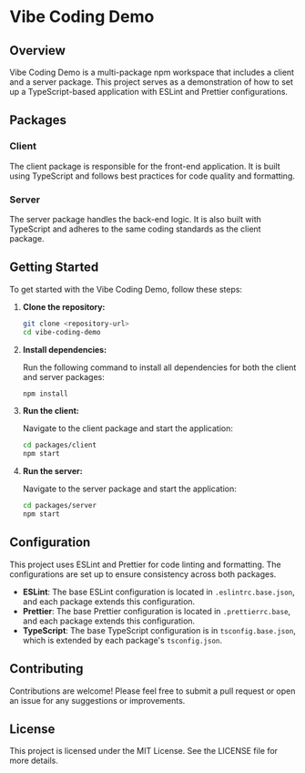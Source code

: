 # Vibe Coding Demo

## Overview

Vibe Coding Demo is a multi-package npm workspace that includes a client and a server package. This project serves as a demonstration of how to set up a TypeScript-based application with ESLint and Prettier configurations.

## Packages

### Client

The client package is responsible for the front-end application. It is built using TypeScript and follows best practices for code quality and formatting.

### Server

The server package handles the back-end logic. It is also built with TypeScript and adheres to the same coding standards as the client package.

## Getting Started

To get started with the Vibe Coding Demo, follow these steps:

1. **Clone the repository:**

   ```bash
   git clone <repository-url>
   cd vibe-coding-demo
   ```

2. **Install dependencies:**

   Run the following command to install all dependencies for both the client and server packages:

   ```bash
   npm install
   ```

3. **Run the client:**

   Navigate to the client package and start the application:

   ```bash
   cd packages/client
   npm start
   ```

4. **Run the server:**

   Navigate to the server package and start the application:

   ```bash
   cd packages/server
   npm start
   ```

## Configuration

This project uses ESLint and Prettier for code linting and formatting. The configurations are set up to ensure consistency across both packages.

- **ESLint**: The base ESLint configuration is located in `.eslintrc.base.json`, and each package extends this configuration.
- **Prettier**: The base Prettier configuration is located in `.prettierrc.base`, and each package extends this configuration.
- **TypeScript**: The base TypeScript configuration is in `tsconfig.base.json`, which is extended by each package's `tsconfig.json`.

## Contributing

Contributions are welcome! Please feel free to submit a pull request or open an issue for any suggestions or improvements.

## License

This project is licensed under the MIT License. See the LICENSE file for more details.